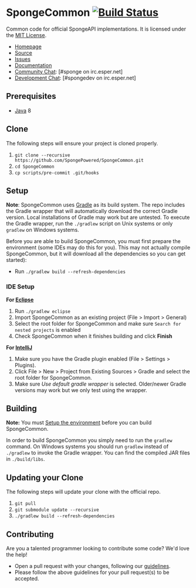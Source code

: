SpongeCommon [![Build Status](https://travis-ci.org/SpongePowered/SpongeCommon.svg?branch=master)](https://travis-ci.org/SpongePowered/SpongeCommon)
=============

Common code for official SpongeAPI implementations. It is licensed under the [MIT License]. 

* [Homepage]
* [Source]
* [Issues]
* [Documentation]
* [Community Chat]: [#sponge on irc.esper.net]
* [Development Chat]: [#spongedev on irc.esper.net]

## Prerequisites
* [Java] 8

## Clone
The following steps will ensure your project is cloned properly.

1. `git clone --recursive https://github.com/SpongePowered/SpongeCommon.git`
2. `cd SpongeCommon`
3. `cp scripts/pre-commit .git/hooks`

## Setup
**Note**: SpongeCommon uses [Gradle] as its build system. The repo includes the Gradle wrapper that will automatically download the correct Gradle 
version. Local installations of Gradle may work but are untested. To execute the Gradle wrapper, run the `./gradlew` script on Unix systems or only
`gradlew` on Windows systems.

Before you are able to build SpongeCommon, you must first prepare the environment (some IDEs may do this for you). This may not actually compile 
SpongeCommon, but it will download all the dependencies so you can get started):

  - Run `./gradlew build --refresh-dependencies`

### IDE Setup
__For [Eclipse]__
  1. Run `./gradlew eclipse`
  2. Import SpongeCommon as an existing project (File > Import > General)
  3. Select the root folder for SpongeCommon and make sure `Search for nested projects` is enabled
  4. Check SpongeCommon when it finishes building and click **Finish**

__For [IntelliJ]__
  1. Make sure you have the Gradle plugin enabled (File > Settings > Plugins).  
  2. Click File > New > Project from Existing Sources > Gradle and select the root folder for SpongeCommon.
  3. Make sure _Use default gradle wrapper_ is selected. Older/newer Gradle versions may work but we only test using the wrapper.

## Building
__Note:__ You must [Setup the environment](#setup) before you can build SpongeCommon.

In order to build SpongeCommon you simply need to run the `gradlew` command. On Windows systems you should run `gradlew` instead of `./gradlew` to
invoke the Gradle wrapper. You can find the compiled JAR files in `./build/libs`.

## Updating your Clone
The following steps will update your clone with the official repo.

1. `git pull`
2. `git submodule update --recursive`
3. `./gradlew build --refresh-dependencies`

## Contributing
Are you a talented programmer looking to contribute some code? We'd love the help!
* Open a pull request with your changes, following our [guidelines](.github/CONTRIBUTING.md).
* Please follow the above guidelines for your pull request(s) to be accepted.

[Eclipse]: https://eclipse.org/
[Gradle]: https://gradle.org/
[Homepage]: https://spongepowered.org/
[IntelliJ]: http://www.jetbrains.com/idea/
[Issues]: https://github.com/SpongePowered/SpongeCommon/issues
[Documentation]: https://docs.spongepowered.org/
[Java]: http://www.oracle.com/technetwork/java/javase/downloads/jdk8-downloads-2133151.html
[Source]: https://github.com/SpongePowered/SpongeCommon/
[MIT License]: http://www.tldrlegal.com/license/mit-license
[Community Chat]: https://webchat.esper.net/?channels=sponge
[Development Chat]: https://webchat.esper.net/?channels=spongedev
[Jenkins]: https://jenkins-ci.org/
